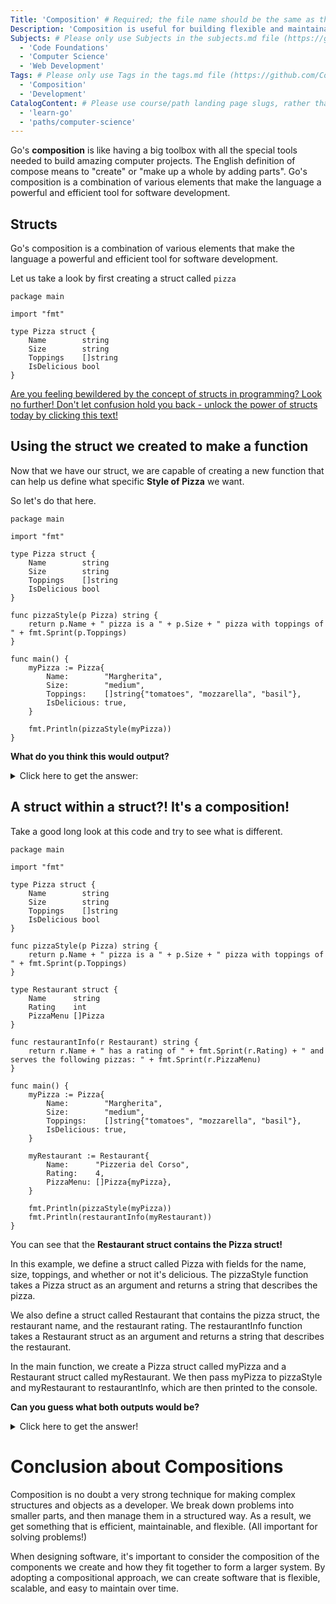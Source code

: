 ```yaml
---
Title: 'Composition' # Required; the file name should be the same as the title, but lowercase, with dashes instead of spaces, and all punctuation removed
Description: 'Composition is useful for building flexible and maintainable code.' # Required; ideally under 150 characters and starts with a noun (used in search engine results and content previews)
Subjects: # Please only use Subjects in the subjects.md file (https://github.com/Codecademy/docs/blob/main/documentation/subjects.md). If that list feels insufficient, feel free to create a new Subject and add it to subjects.md in your PR!
  - 'Code Foundations'
  - 'Computer Science'
  - 'Web Development'
Tags: # Please only use Tags in the tags.md file (https://github.com/Codecademy/docs/blob/main/documentation/tags.md). If that list feels insufficient, feel free to create a new Tag and add it to tags.md in your PR!
  - 'Composition'
  - 'Development'
CatalogContent: # Please use course/path landing page slugs, rather than linking to individual content items. If listing multiple items, please put the most relevant one first
  - 'learn-go'
  - 'paths/computer-science'
---
```


Go's **composition** is like having a big toolbox with all the special tools needed to build amazing computer projects. The English definition of compose means to "create" or "make up a whole by adding parts". Go's composition is a combination of various elements that make the language a powerful and efficient tool for software development. 

## Structs

Go's composition is a combination of various elements that make the language a powerful and efficient tool for software development. 

Let us take a look by first creating a struct called `pizza`

```
package main

import "fmt"

type Pizza struct {
	Name        string
	Size        string
	Toppings    []string
	IsDelicious bool
}
```
[Are you feeling bewildered by the concept of structs in programming? Look no further! Don't let confusion hold you back - unlock the power of structs today by clicking this text!](https://www.codecademy.com/resources/docs/go/structs)

## Using the struct we created to make a function

Now that we have our struct, we are capable of creating a new function that can help us define what specific **Style of Pizza** we want.

So let's do that here.
```
package main

import "fmt"

type Pizza struct {
	Name        string
	Size        string
	Toppings    []string
	IsDelicious bool
}

func pizzaStyle(p Pizza) string {
	return p.Name + " pizza is a " + p.Size + " pizza with toppings of " + fmt.Sprint(p.Toppings)
}

func main() {
	myPizza := Pizza{
		Name:        "Margherita",
		Size:        "medium",
		Toppings:    []string{"tomatoes", "mozzarella", "basil"},
		IsDelicious: true,
	}

	fmt.Println(pizzaStyle(myPizza))
}
```
**What do you think this would output?**
<details><summary>Click here to get the answer:</summary>
    <pre>
    Margherita pizza is a medium pizza with toppings of [tomatoes mozzarella basil]
    </pre>
</details>



## A struct within a struct?! It's a composition!

Take a good long look at this code and try to see what is different.

```
package main

import "fmt"

type Pizza struct {
	Name        string
	Size        string
	Toppings    []string
	IsDelicious bool
}

func pizzaStyle(p Pizza) string {
	return p.Name + " pizza is a " + p.Size + " pizza with toppings of " + fmt.Sprint(p.Toppings)
}

type Restaurant struct {
	Name      string
	Rating    int
	PizzaMenu []Pizza
}

func restaurantInfo(r Restaurant) string {
	return r.Name + " has a rating of " + fmt.Sprint(r.Rating) + " and serves the following pizzas: " + fmt.Sprint(r.PizzaMenu)
}

func main() {
	myPizza := Pizza{
		Name:        "Margherita",
		Size:        "medium",
		Toppings:    []string{"tomatoes", "mozzarella", "basil"},
		IsDelicious: true,
	}

	myRestaurant := Restaurant{
		Name:      "Pizzeria del Corso",
		Rating:    4,
		PizzaMenu: []Pizza{myPizza},
	}

	fmt.Println(pizzaStyle(myPizza))
	fmt.Println(restaurantInfo(myRestaurant))
}
```
You can see that the **Restaurant struct contains the Pizza struct!**

In this example, we define a struct called Pizza with fields for the name, size, toppings, and whether or not it's delicious. The pizzaStyle function takes a Pizza struct as an argument and returns a string that describes the pizza.

We also define a struct called Restaurant that contains the pizza struct, the restaurant name, and the restaurant rating. The restaurantInfo function takes a Restaurant struct as an argument and returns a string that describes the restaurant.

In the main function, we create a Pizza struct called myPizza and a Restaurant struct called myRestaurant. We then pass myPizza to pizzaStyle and myRestaurant to restaurantInfo, which are then printed to the console.

**Can you guess what both outputs would be?**
<details><summary>Click here to get the answer!</summary>
    <pre>
    Margherita pizza is a medium pizza with toppings of [tomatoes mozzarella basil]
    Pizzeria del Corso has a rating of 4 and serves the following pizzas: [{Margherita medium [tomatoes mozzarella basil] true}]
    </pre>
</details>

# Conclusion about Compositions

Composition is no doubt a very strong technique for making complex structures and objects as a developer. We break down problems into smaller parts, and then manage them in a structured way. As a result, we get something that is efficient, maintainable, and flexible. (All important for solving problems!)

When designing software, it's important to consider the composition of the components we create and how they fit together to form a larger system. By adopting a compositional approach, we can create software that is flexible, scalable, and easy to maintain over time.





